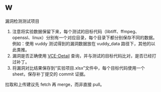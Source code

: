 # w
漏洞检测测试项目

1. 注意将实验数据保留下来，每个测试的目标代码（libtiff、ffmpeg、openssl、linux）分别有一个对应目录，每个目录下都分别保存不同的数据。例如：使用 vuddy 测试得到的漏洞数据放在 vuddy_data 路径下，其他的以此类推。
2. 漏洞是否正确使用 [VCE-Detail](https://www.cvedetails.com/) 查询，并与测试的目标代码比对，是否已经打过补丁。
3. 将漏洞对比结果保存到“实验项目.xlsx”文件中，每个目标代码使用一个 sheet，保存补丁提交的 commit 证据。

拉取和上传建议先 fetch 再 merge，而非直接 pull。
